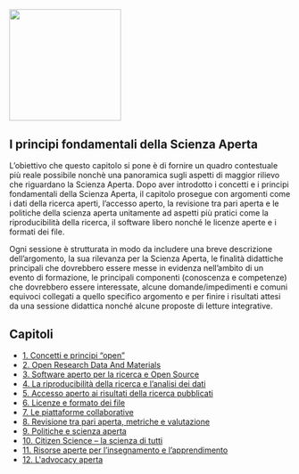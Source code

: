 ## <img src="/Images/Icons/open_science.png" width="200" height="200" />
## I principi fondamentali della Scienza Aperta

L’obiettivo che questo capitolo si pone è di fornire un quadro contestuale più reale possibile nonchè una panoramica sugli aspetti di maggior rilievo che riguardano la Scienza Aperta. Dopo aver introdotto i concetti e i principi fondamentali della Scienza Aperta, il capitolo prosegue con argomenti come i dati della ricerca aperti, l’accesso aperto, la revisione tra pari aperta e le politiche della scienza aperta unitamente ad aspetti più pratici come la riproducibilità della ricerca, il software libero nonché le licenze aperte e i formati dei file.

Ogni sessione è strutturata in modo da includere una breve descrizione dell’argomento, la sua rilevanza per la Scienza Aperta, le finalità didattiche principali che dovrebbero essere messe in evidenza nell’ambito di un evento di formazione, le principali componenti (conoscenza e competenze) che dovrebbero essere interessate, alcune domande/impedimenti e comuni equivoci collegati a quello specifico argomento e per finire i risultati attesi da una sessione didattica nonché alcune proposte di letture integrative.  

## Capitoli

* [1. Concetti e principi “open”](https://github.com/Open-Science-Training-Handbook/Open-Science-Training-Handbook_EN/blob/master/02OpenScienceBasics/01OpenConceptsAndPrinciples.md)
* [2. Open Research Data And Materials](https://github.com/Open-Science-Training-Handbook/Open-Science-Training-Handbook_EN/blob/master/02OpenScienceBasics/02OpenResearchDataAndMaterials.md)
* [3. Software aperto per la ricerca e Open Source](https://github.com/Open-Science-Training-Handbook/Open-Science-Training-Handbook_EN/blob/master/02OpenScienceBasics/03OpenResearchSoftwareAndOpenSource.md)
* [4. La riproducibilità della ricerca e l’analisi dei dati](https://github.com/Open-Science-Training-Handbook/Open-Science-Training-Handbook_EN/blob/master/02OpenScienceBasics/04ReproducibleResearchAndDataAnalysis.md)
* [5. Accesso aperto ai risultati della ricerca pubblicati](https://github.com/Open-Science-Training-Handbook/Open-Science-Training-Handbook_EN/blob/master/02OpenScienceBasics/05OpenAccessToPublishedResearchResults.md)
* [6. Licenze e formato dei file](https://github.com/Open-Science-Training-Handbook/Open-Science-Training-Handbook_EN/blob/master/02OpenScienceBasics/06OpenLicensingAndFileFormats.md)
* [7. Le piattaforme collaborative](https://github.com/Open-Science-Training-Handbook/Open-Science-Training-Handbook_EN/blob/master/02OpenScienceBasics/07CollaborativePlatforms.md)
* [8. Revisione tra pari aperta, metriche e valutazione](https://github.com/Open-Science-Training-Handbook/Open-Science-Training-Handbook_EN/blob/master/02OpenScienceBasics/08OpenPeerReviewMetricsAndEvaluation.md)
* [9. Politiche e scienza aperta](https://github.com/Open-Science-Training-Handbook/Open-Science-Training-Handbook_EN/blob/master/02OpenScienceBasics/09OpenSciencePolicies.md)
* [10. Citizen Science – la scienza di tutti](https://github.com/Open-Science-Training-Handbook/Open-Science-Training-Handbook_EN/blob/master/02OpenScienceBasics/10CitizenScience.md)
* [11. Risorse aperte per l’insegnamento e l’apprendimento](https://github.com/Open-Science-Training-Handbook/Open-Science-Training-Handbook_EN/blob/master/02OpenScienceBasics/11OpenEducationalResources.md)
* [12. L'advocacy aperta](https://github.com/Open-Science-Training-Handbook/Open-Science-Training-Handbook_EN/blob/master/02OpenScienceBasics/12OpenAdvocacy.md)

